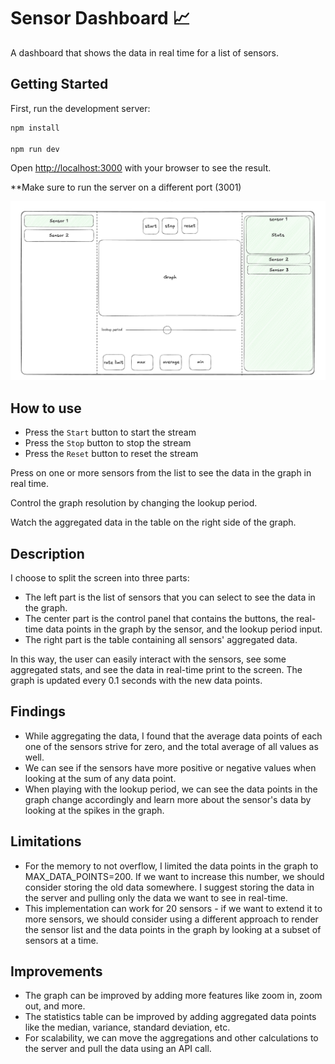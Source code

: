 # Sensor Dashboard 📈

A dashboard that shows the data in real time for a list of sensors.

## Getting Started

First, run the development server:

```bash
npm install

npm run dev
```

Open [http://localhost:3000](http://localhost:3000) with your browser to see the result.

**Make sure to run the server on a different port (3001)

![Sensor Dashboard](./images/sensor-dashboard-mockup.png)

## How to use
- Press the `Start` button to start the stream
- Press the `Stop` button to stop the stream
- Press the `Reset` button to reset the stream

Press on one or more sensors from the list to see the data in the graph in real time.

Control the graph resolution by changing the lookup period.

Watch the aggregated data in the table on the right side of the graph.

## Description

I choose to split the screen into three parts:
- The left part is the list of sensors that you can select to see the data in the graph.
- The center part is the control panel that contains the buttons, the real-time data points in the graph by the sensor, and the lookup period input.
- The right part is the table containing all sensors' aggregated data.

In this way, the user can easily interact with the sensors, see some aggregated stats, and see the data in real-time print to the screen.
The graph is updated every 0.1 seconds with the new data points.

## Findings
- While aggregating the data, I found that the average data points of each one of the sensors strive for zero, and the total average of all values as well.
- We can see if the sensors have more positive or negative values when looking at the sum of any data point.
- When playing with the lookup period, we can see the data points in the graph change accordingly and learn more about the sensor's data by looking at the spikes in the graph.

## Limitations
- For the memory to not overflow, I limited the data points in the graph to MAX_DATA_POINTS=200. If we want to increase this number, we should consider storing the old data somewhere.
  I suggest storing the data in the server and pulling only the data we want to see in real-time.
- This implementation can work for 20 sensors - if we want to extend it to more sensors, we should consider using a different approach to render the sensor list and the data points in the graph by looking at a subset of sensors at a time.

## Improvements
- The graph can be improved by adding more features like zoom in, zoom out, and more.
- The statistics table can be improved by adding aggregated data points like the median, variance, standard deviation, etc.
- For scalability, we can move the aggregations and other calculations to the server and pull the data using an API call.